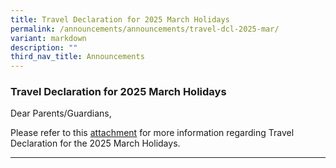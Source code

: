 ```yaml
---
title: Travel Declaration for 2025 March Holidays
permalink: /announcements/announcements/travel-dcl-2025-mar/
variant: markdown
description: ""
third_nav_title: Announcements
---
```

### Travel Declaration for 2025 March Holidays

Dear Parents/Guardians,

Please refer to this [attachment](/files/Letters%20to%20Parents%20&amp;%20Guardians/SSS_Hardcopy_Ltr_to_Parents_n_Guardians_Not_Using_PG_2025_March_Holidays.pdf) for more information regarding Travel Declaration for the 2025 March Holidays. 

<hr>